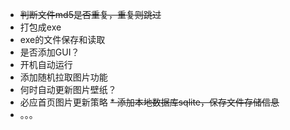 * ~~判断文件md5是否重复，重复则跳过~~
* 打包成exe
* exe的文件保存和读取
* 是否添加GUI？
* 开机自动运行
* 添加随机拉取图片功能
* 何时自动更新图片壁纸？
* 必应首页图片更新策略
~~* 添加本地数据库sqlite，保存文件存储信息~~
* 。。。